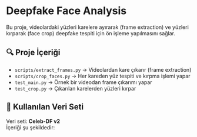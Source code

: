 # Deepfake Face Analysis

Bu proje, videolardaki yüzleri karelere ayırarak (frame extraction) ve yüzleri kırparak (face crop) deepfake tespiti için ön işleme yapılmasını sağlar.

## 🔍 Proje İçeriği

- `scripts/extract_frames.py` → Videolardan kare çıkarır (frame extraction)
- `scripts/crop_faces.py` → Her kareden yüz tespiti ve kırpma işlemi yapar
- `test_main.py` → Örnek bir videodan frame çıkarımı yapar
- `test_crop.py` → Çıkarılan karelerden yüzleri kırpar

## 🧠 Kullanılan Veri Seti

Veri seti: **Celeb-DF v2**  
İçeriği şu şekildedir:

